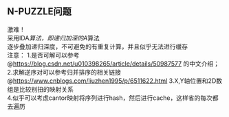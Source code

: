 ## N-PUZZLE问题
激难！  
采用IDA*算法，即递归加深的A*算法  
逐步叠加递归深度，不可避免的有重复计算，并且似乎无法进行缓存  
注意：
1.是否可解可以参考@https://blog.csdn.net/u010398265/article/details/50987577 的中文介绍；
2.求解逆序对可以参考归并排序的相关链接@https://www.cnblogs.com/liuzhen1995/p/6511622.html
3.X,Y轴位置和2D数组是比较别扭的映射关系  
4.似乎可以考虑cantor映射将序列进行hash，然后进行cache，这样省的每次都去遍历  